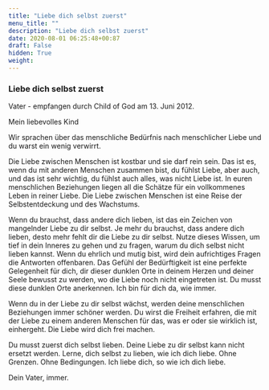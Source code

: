 ```yaml
---
title: "Liebe dich selbst zuerst"
menu_title: ""
description: "Liebe dich selbst zuerst"
date: 2020-08-01 06:25:48+00:87
draft: False
hidden: True
weight:
---
```

### Liebe dich selbst zuerst

Vater - empfangen durch Child of God am 13. Juni 2012.

Mein liebevolles Kind

Wir sprachen über das menschliche Bedürfnis nach menschlicher Liebe und du warst ein wenig verwirrt.

Die Liebe zwischen Menschen ist kostbar und sie darf rein sein. Das ist es, wenn du mit anderen Menschen zusammen bist, du fühlst Liebe, aber auch, und das ist sehr wichtig, du fühlst auch alles, was nicht Liebe ist. In euren menschlichen Beziehungen liegen all die Schätze für ein vollkommenes Leben in reiner Liebe. Die Liebe zwischen Menschen ist eine Reise der Selbstentdeckung und des Wachstums.

Wenn du brauchst, dass andere dich lieben, ist das ein Zeichen von mangelnder Liebe zu dir selbst. Je mehr du brauchst, dass andere dich lieben, desto mehr fehlt dir die Liebe zu dir selbst. Nutze dieses Wissen, um tief in dein Inneres zu gehen und zu fragen, warum du dich selbst nicht lieben kannst. Wenn du ehrlich und mutig bist, wird dein aufrichtiges Fragen die Antworten offenbaren. Das Gefühl der Bedürftigkeit ist eine perfekte Gelegenheit für dich, dir dieser dunklen Orte in deinem Herzen und deiner Seele bewusst zu werden, wo die Liebe noch nicht eingetreten ist. Du musst diese dunklen Orte anerkennen. Ich bin für dich da, wie immer.

Wenn du in der Liebe zu dir selbst wächst, werden deine menschlichen Beziehungen immer schöner werden. Du wirst die Freiheit erfahren, die mit der Liebe zu einem anderen Menschen für das, was er oder sie wirklich ist, einhergeht. Die Liebe wird dich frei machen.

Du musst zuerst dich selbst lieben. Deine Liebe zu dir selbst kann nicht ersetzt werden. Lerne, dich selbst zu lieben, wie ich dich liebe. Ohne Grenzen. Ohne Bedingungen. Ich liebe dich, so wie ich dich liebe.

Dein Vater, immer.
